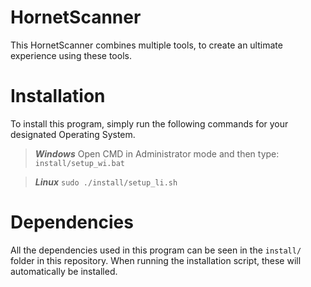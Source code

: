 # HornetScanner
This HornetScanner combines multiple tools, to create an ultimate experience using these tools.

# Installation
To install this program, simply run the following commands for your designated Operating System.

>***Windows***
> Open CMD in Administrator mode and then type:
```install/setup_wi.bat```

>***Linux***
```sudo ./install/setup_li.sh```

# Dependencies
All the dependencies used in this program can be seen in the `install/` folder in this repository.
When running the installation script, these will automatically be installed.